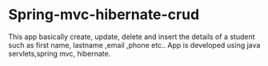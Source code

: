 # Spring-mvc-hibernate-crud
This app basically create, update, delete and insert the details of a student such as first name, lastname ,email ,phone etc.. App is developed using java servlets,spring mvc, hibernate.
